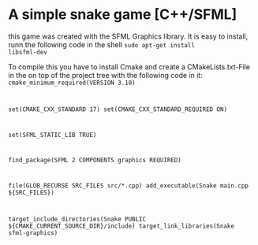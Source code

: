 <h1>A simple snake game [C++/SFML] </h1>

this game was created with the SFML Graphics library. It is easy to install, runn the following code in the shell 
<code>sudo apt-get install libsfml-dev</code>

To compile this you have to install Cmake and create a CMakeLists.txt-File in the on top of the project tree with the following code in it:
<code>
cmake_minimum_required(VERSION 3.10)

set(CMAKE_CXX_STANDARD 17)
set(CMAKE_CXX_STANDARD_REQUIRED ON)

set(SFML_STATIC_LIB TRUE)

find_package(SFML 2 COMPONENTS graphics REQUIRED)

file(GLOB_RECURSE SRC_FILES src/*.cpp)
add_executable(Snake main.cpp ${SRC_FILES})

target_include_directories(Snake PUBLIC ${CMAKE_CURRENT_SOURCE_DIR}/include)
target_link_libraries(Snake sfml-graphics)
</code>
